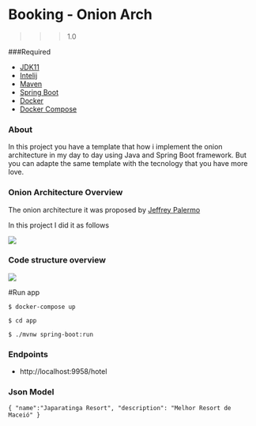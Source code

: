 # Booking - Onion Arch
>>> 1.0

###Required
- [JDK11](http://www.oracle.com/technetwork/java/javase/downloads/index.html)   
- [Intelij](https://www.jetbrains.com/idea/) 
- [Maven](https://maven.apache.org/)  
- [Spring Boot](https://spring.io/projects/spring-boot)   
- [Docker](https://github.com/docker/docker-install)
- [Docker Compose](https://docs.docker.com/compose/)

### About
In this project you have a template that how i implement the onion architecture 
in my day to day using Java and Spring Boot framework. But you can adapte the same template with the tecnology that you 
have more love.

### Onion Architecture Overview

The onion architecture it was proposed by [Jeffrey Palermo](https://jeffreypalermo.com/2008/07/the-onion-architecture-part-1/)

In this project I did it as follows

![](http://andrelucasdeveloper.com/blog/wp-content/uploads/2021/01/onion.png)

### Code structure overview

![](http://andrelucasdeveloper.com/blog/wp-content/uploads/2021/01/Untitled-Diagram-2.png)

#Run app

`$ docker-compose up`

`$ cd app`

`$ ./mvnw spring-boot:run`

### Endpoints
- http://localhost:9958/hotel


### Json Model

`{
     "name":"Japaratinga Resort",
     "description": "Melhor Resort de Maceió"
 }`